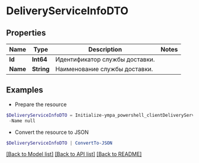 # DeliveryServiceInfoDTO
## Properties

Name | Type | Description | Notes
------------ | ------------- | ------------- | -------------
**Id** | **Int64** | Идентификатор службы доставки. | 
**Name** | **String** | Наименование службы доставки. | 

## Examples

- Prepare the resource
```powershell
$DeliveryServiceInfoDTO = Initialize-ympa_powershell_clientDeliveryServiceInfoDTO  -Id null `
 -Name null
```

- Convert the resource to JSON
```powershell
$DeliveryServiceInfoDTO | ConvertTo-JSON
```

[[Back to Model list]](../README.md#documentation-for-models) [[Back to API list]](../README.md#documentation-for-api-endpoints) [[Back to README]](../README.md)

